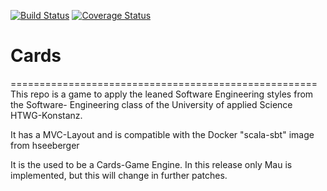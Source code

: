 [![Build Status](https://travis-ci.org/AlexSchapelt/Cards-Game.svg?branch=final)](https://travis-ci.org/AlexSchapelt/Cards-Game)
[![Coverage Status](https://coveralls.io/repos/github/AlexSchapelt/Cards-Game/badge.svg?branch=final)](https://coveralls.io/github/AlexSchapelt/Cards-Game?branch=master)


# Cards 
=====================================================
This repo is a game to apply the leaned Software Engineering styles from the Software-
Engineering class of the University of applied Science HTWG-Konstanz.

It has a MVC-Layout and is compatible with the Docker "scala-sbt" image from hseeberger


It is the used to be a Cards-Game Engine.
In this release only Mau is implemented, but this will change in further patches.